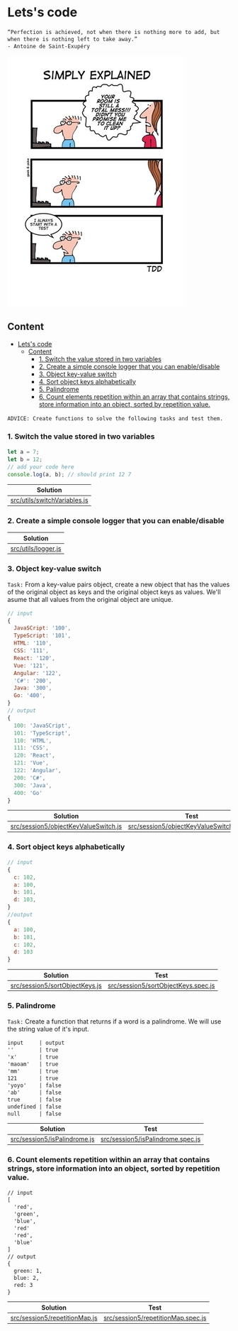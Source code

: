# Lets's code

```text
“Perfection is achieved, not when there is nothing more to add, but when there is nothing left to take away.”
- Antoine de Saint-Exupéry
```

![](../resource/image/tdd_addiction.jpg)

## Content

- [Lets's code](#letss-code)
  - [Content](#content)
    - [1. Switch the value stored in two variables](#1-switch-the-value-stored-in-two-variables)
    - [2. Create a simple console logger that you can enable/disable](#2-create-a-simple-console-logger-that-you-can-enabledisable)
    - [3. Object key-value switch](#3-object-key-value-switch)
    - [4. Sort object keys alphabetically](#4-sort-object-keys-alphabetically)
    - [5. Palindrome](#5-palindrome)
    - [6. Count elements repetition within an array that contains strings, store information into an object, sorted by repetition value.](#6-count-elements-repetition-within-an-array-that-contains-strings-store-information-into-an-object-sorted-by-repetition-value)

`ADVICE: Create functions to solve the following tasks and test them.`

### 1. Switch the value stored in two variables

```javascript
let a = 7;
let b = 12;
// add your code here
console.log(a, b); // should print 12 7
```

| Solution                                                           |
| ------------------------------------------------------------------ |
| [src/utils/switchVariables.js](../src/session5/switchVariables.js) |

### 2. Create a simple console logger that you can enable/disable

| Solution                                      |
| --------------------------------------------- |
| [src/utils/logger.js](../src/utils/logger.js) |

### 3. Object key-value switch

`Task:` From a key-value pairs object, create a new object that has the values of the original object as keys and the original object keys as values. We'll asume that all values from the original object are unique.

```javascript
// input
{
  JavaSCript: '100',
  TypeScript: '101',
  HTML: '110',
  CSS: '111',
  React: '120',
  Vue: '121',
  Angular: '122',
  'C#': '200',
  Java: '300',
  Go: '400',
}
// output
{
  100: 'JavaSCript',
  101: 'TypeScript',
  110: 'HTML',
  111: 'CSS',
  120: 'React',
  121: 'Vue',
  122: 'Angular',
  200: 'C#',
  300: 'Java',
  400: 'Go'
}
```

| Solution                                                                        | Test                                                                                       |
| ------------------------------------------------------------------------------- | ------------------------------------------------------------------------------------------ |
| [src/session5/objectKeyValueSwitch.js](../src/session5/objectKeyValueSwitch.js) | [src/session5/objectKeyValueSwitch.spec.js](../test/session5/objectKeyValueSwitch.spec.js) |

### 4. Sort object keys alphabetically

```javascript
// input
{
  c: 102,
  a: 100,
  b: 101,
  d: 103,
}
//output
{
  a: 100,
  b: 101,
  c: 102,
  d: 103
}
```

| Solution                                                            | Test                                                                           |
| ------------------------------------------------------------------- | ------------------------------------------------------------------------------ |
| [src/session5/sortObjectKeys.js](../src/session5/sortObjectKeys.js) | [src/session5/sortObjectKeys.spec.js](../test/session5/sortObjectKeys.spec.js) |

### 5. Palindrome

`Task:` Create a function that returns if a word is a palindrome. We will use the string value of it's input.

```
input     | output
''        | true
'x'       | true
'maoam'   | true
'mm'      | true
121       | true
'yoyo'    | false
'ab'      | false
true      | false
undefined | false
null      | false
```

| Solution                                                      | Test                                                                     |
| ------------------------------------------------------------- | ------------------------------------------------------------------------ |
| [src/session5/isPalindrome.js](../src/session5/palindrome.js) | [src/session5/isPalindrome.spec.js](../test/session5/palindrome.spec.js) |

### 6. Count elements repetition within an array that contains strings, store information into an object, sorted by repetition value.

```
// input
[
  'red',
  'green',
  'blue',
  'red'
  'red',
  'blue'
]
// output
{
  green: 1,
  blue: 2,
  red: 3
}
```

| Solution                                                          | Test                                                                         |
| ----------------------------------------------------------------- | ---------------------------------------------------------------------------- |
| [src/session5/repetitionMap.js](../src/session5/repetitionMap.js) | [src/session5/repetitionMap.spec.js](../test/session5/repetitionMap.spec.js) |
